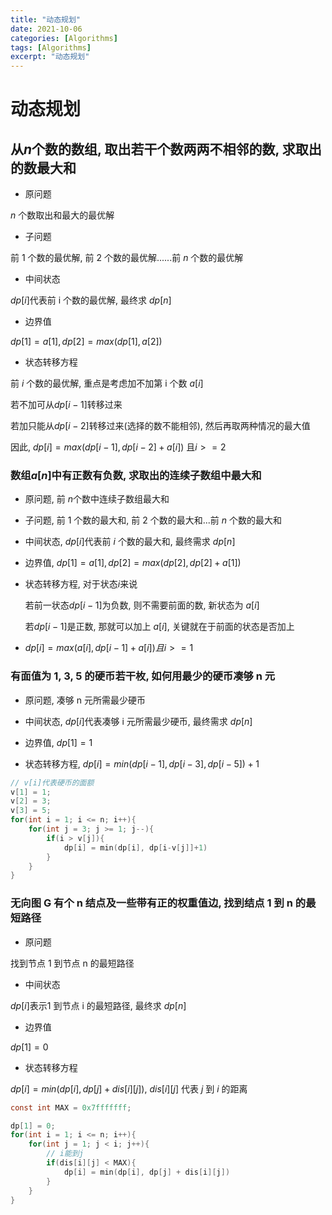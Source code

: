 ```yaml
---
title: "动态规划"
date: 2021-10-06
categories: [Algorithms]
tags: [Algorithms]
excerpt: "动态规划"
---
```


# 动态规划

## 从$n$个数的数组, 取出若干个数两两不相邻的数, 求取出的数最大和

- 原问题

$n$ 个数取出和最大的最优解

- 子问题

前 $1$ 个数的最优解, 前 $2$ 个数的最优解......前 $n$ 个数的最优解

- 中间状态

$dp[i]$代表前 i 个数的最优解, 最终求 $dp[n]$

- 边界值

$dp[1] = a[1], dp[2] = max(dp[1], a[2])$

- 状态转移方程

前 $i$ 个数的最优解, 重点是考虑加不加第 i 个数 $a[i]$

若不加可从$dp[i-1]$转移过来

若加只能从$dp[i-2]$转移过来(选择的数不能相邻), 然后再取两种情况的最大值

因此, $dp[i] = max( dp[i-1], dp[i-2]+a[i])$ 且$i>=2$


### 数组$a[n]$中有正数有负数, 求取出的连续子数组中最大和

- 原问题, 前 $n$个数中连续子数组最大和

- 子问题, 前 $1$ 个数的最大和, 前 $2$ 个数的最大和...前 $n$ 个数的最大和

- 中间状态, $dp[i]$代表前 $i$ 个数的最大和, 最终需求 $dp[n]$

- 边界值, $dp[1] = a[1], dp[2] = max(dp[2], dp[2]+a[1])$

- 状态转移方程, 对于状态$i$来说

    若前一状态$dp[i-1]$为负数, 则不需要前面的数, 新状态为 $a[i]$

    若$dp[i-1]$是正数, 那就可以加上 $a[i]$, 关键就在于前面的状态是否加上

- $dp[i]=max(a[i], dp[i-1] + a[i]) 且 i >= 1$

### 有面值为 1, 3, 5 的硬币若干枚, 如何用最少的硬币凑够 n 元

- 原问题, 凑够 n 元所需最少硬币

- 中间状态, $dp[i]$代表凑够 i 元所需最少硬币, 最终需求 $dp[n]$

- 边界值, $dp[1] = 1$

- 状态转移方程, $dp[i] = min(dp[i-1], dp[i-3], dp[i-5]) + 1$

```c
// v[i]代表硬币的面额
v[1] = 1;
v[2] = 3;
v[3] = 5;
for(int i = 1; i <= n; i++){
    for(int j = 3; j >= 1; j--){
        if(i > v[j]){
            dp[i] = min(dp[i], dp[i-v[j]]+1)
        }
    }
}
```

### 无向图 G 有个 n 结点及一些带有正的权重值边, 找到结点 1 到 n 的最短路径

- 原问题

找到节点 1 到节点 n 的最短路径

- 中间状态

$dp[i]$表示1 到节点 i 的最短路径, 最终求 $dp[n]$

- 边界值

$dp[1] = 0$

- 状态转移方程

$dp[i] = min(dp[i], dp[j]+dis[i][j])$, $dis[i][j]$ 代表 $j$ 到 $i$ 的距离

```c
const int MAX = 0x7fffffff;

dp[1] = 0;
for(int i = 1; i <= n; i++){
    for(int j = 1; j < i; j++){
        // i能到j
        if(dis[i][j] < MAX){
            dp[i] = min(dp[i], dp[j] + dis[i][j])
        }
    }
}
```

